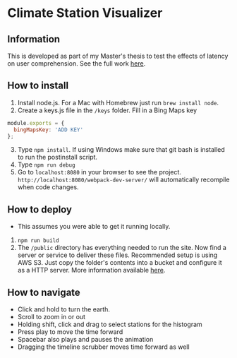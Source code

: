 # Climate Station Visualizer

## Information
This is developed as part of my Master's thesis to test the effects of latency on user comprehension. See the full work
[here](http://digitalcommons.calpoly.edu/theses/1557).

## How to install
1. Install node.js. For a Mac with Homebrew just run `brew install node`.
2. Create a keys.js file in the `/keys` folder. Fill in a Bing Maps key

 ```javascript
 module.exports = {
   bingMapsKey: 'ADD KEY'
 };
 ```

3. Type `npm install`. If using Windows make sure that git bash is installed to run the postinstall script.
4. Type `npm run debug`
5. Go to `localhost:8080` in your browser to see the project. `http://localhost:8080/webpack-dev-server/` will
   automatically recompile when code changes.

## How to deploy
* This assumes you were able to get it running locally.
1. `npm run build`
2. The `/public` directory has everything needed to run the site. Now find a server or service to deliver these files.
   Recommended setup is using AWS S3. Just copy the folder's contents into a bucket and configure it as a HTTP server.
   More information available [here](http://docs.aws.amazon.com/AmazonS3/latest/dev/WebsiteHosting.html).

## How to navigate
* Click and hold to turn the earth.
* Scroll to zoom in or out
* Holding shift, click and drag to select stations for the histogram
* Press play to move the time forward
* Spacebar also plays and pauses the animation
* Dragging the timeline scrubber moves time forward as well
